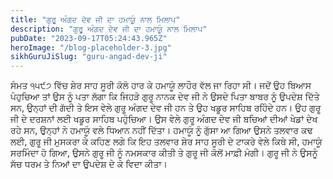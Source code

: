 ```yaml
---
title: "ਗੁਰੂ ਅੰਗਦ ਦੇਵ ਜੀ ਦਾ ਹਮਾਯੂੰ ਨਾਲ ਮਿਲਾਪ"
description: "ਗੁਰੂ ਅੰਗਦ ਦੇਵ ਜੀ ਦਾ ਹਮਾਯੂੰ ਨਾਲ ਮਿਲਾਪ"
pubDate: "2023-09-17T05:24:43.965Z"
heroImage: "/blog-placeholder-3.jpg"
sikhGuruJiSlug: "guru-angad-dev-ji"
---
```


ਸੰਮਤ ੧੫੯੭ ਵਿੱਚ ਸ਼ੇਰ ਸਾਹ ਸੂਰੀ ਕੋਲੋ ਹਾਰ ਕੇ ਹਮਾਯੂੰ ਲਾਹੌਰ ਵੱਲ ਜਾ ਰਿਹਾ ਸੀ। ਜਦੋਂ ਉਹ ਬਿਆਸ ਪੰਹੁਚਿਆ ਤਾਂ ਉਸ ਨੂੰ ਪਤਾ ਲੱਗਾ ਕਿ ਜਿਹੜੇ ਗੁਰੂ ਨਾਨਕ ਦੇਵ ਜੀ ਨੇ ਉਸਦੇ ਪਿਤਾ ਬਾਬਰ ਨੂੰ ਉਪਦੇਸ਼ ਦਿੱਤੇ ਸਨ, ਉਨ੍ਹਾਂ ਦੀ ਗੱਦੀ ਤੇ ਇਸ ਵੇਲੇ ਗੁਰੂ ਅੰਗਦ ਦੇਵ ਜੀ ਹਨ ਤੇ ਉਹ ਖਡੂਰ ਸਾਹਿਬ ਰਹਿੰਦੇ ਹਨ। ਉਹ ਗੁਰੂ ਜੀ ਦੇ ਦਰਸ਼ਨਾਂ ਲਈ ਖਡੂਰ ਸਾਹਿਬ ਪਹੁੰਚਿਆ। ਉਸ ਵੇਲੇ ਗੁਰੂ ਅੰਗਦ ਦੇਵ ਜੀ ਬਚਿਆਂ ਦੀਆਂ ਖੇਡਾਂ ਦੇਖ ਰਹੇ ਸਨ, ਉਨ੍ਹਾਂ ਨੇ ਹਮਾਯੂੰ ਵਲੇ ਧਿਆਨ ਨਹੀਂ ਦਿੱਤਾ। ਹਮਾਯੂੰ ਨੂੰ ਗੁੱਸਾ ਆ ਗਿਆ ਉਸਨੇ ਤਲਵਾਰ ਕਢ ਲਈ, ਗੁਰੂ ਜੀ ਮੁਸਕਰਾ ਕੇ ਕਹਿਣ ਲਗੇ ਕਿ ਇਹ ਤਲਵਾਰ ਸ਼ੇਰ ਸਾਹ ਸੂਰੀ ਦੇ ਟਾਕਰੇ ਵੇਲੇ ਕਿਥੇ ਸੀ, ਹਮਾਯੂੰ ਸਰਮਿੰਦਾ ਹੋ ਗਿਆ, ਉਸਨੇ ਗੁਰੂ ਜੀ ਨੂੰ ਨਮਸਕਾਰ ਕੀਤੀ ਤੇ ਗੁਰੂ ਜੀ ਕੋਲੋਂ ਮਾਫ਼ੀ ਮੰਗੀ।
ਗੁਰੂ ਜੀ ਨੇ ਉਸਨੂੰ ਸੱਚ ਧਰਮ ਤੇ ਨਿਆਂ ਦਾ ਉਪਦੇਸ਼ ਦੇ ਕੇ ਵਿਦਾ ਕੀਤਾ।
